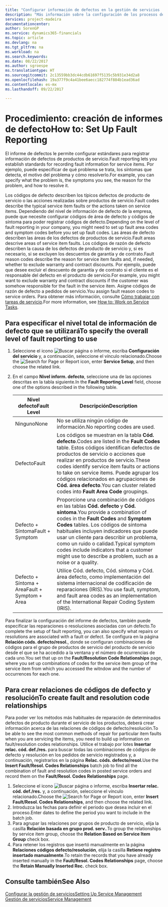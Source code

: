 ```yaml
---
title: "Configurar información de defectos en la gestión de servicios | Documentos de Microsoft"
description: "Más información sobre la configuración de los procesos de creación de informes de defecto."
services: project-madeira
documentationcenter: 
author: SorenGP
ms.service: dynamics365-financials
ms.topic: article
ms.devlang: na
ms.tgt_pltfrm: na
ms.workload: na
ms.search.keywords: 
ms.date: 08/22/2017
ms.author: sgroespe
ms.translationtype: HT
ms.sourcegitcommit: 2c13559bb3dc44cdb61697f5135c5b931e34d2a8
ms.openlocfilehash: 19a377f9c4a41bee6aecc182774f884b1ead36ad
ms.contentlocale: es-mx
ms.lasthandoff: 09/22/2017

---
```


# <a name="how-to-set-up-fault-reporting"></a><span data-ttu-id="fe5f3-103">Procedimiento: creación de informes de defecto</span><span class="sxs-lookup"><span data-stu-id="fe5f3-103">How to: Set Up Fault Reporting</span></span>
<span data-ttu-id="fe5f3-104">El informe de defectos le permite configurar estándares para registrar información de defectos de productos de servicio.</span><span class="sxs-lookup"><span data-stu-id="fe5f3-104">Fault reporting lets you establish standards for recording fault information for service items.</span></span> <span data-ttu-id="fe5f3-105">Por ejemplo, puede especificar de qué problema se trata, los síntomas que detecta, el motivo del problema y cómo resolverlo.</span><span class="sxs-lookup"><span data-stu-id="fe5f3-105">For example, you can specify what the problem is, the symptoms you see, the reason for the problem, and how to resolve it.</span></span>  

<span data-ttu-id="fe5f3-106">Los códigos de defecto describen los típicos defectos de producto de servicio o las acciones realizadas sobre productos de servicio.</span><span class="sxs-lookup"><span data-stu-id="fe5f3-106">Fault codes describe the typical service item faults or the actions taken on service items.</span></span> <span data-ttu-id="fe5f3-107">Dependiendo del nivel de información de defecto de la empresa, puede que necesite configurar códigos de área de defecto y códigos de síntoma para poder registrar códigos de defecto.</span><span class="sxs-lookup"><span data-stu-id="fe5f3-107">Depending on the level of fault reporting in your company, you might need to set up fault area codes and symptom codes before you set up fault codes.</span></span> <span data-ttu-id="fe5f3-108">Las áreas de defecto describen las áreas de los defectos de productos de servicio.</span><span class="sxs-lookup"><span data-stu-id="fe5f3-108">Fault areas descrive areas of service item faults.</span></span> <span data-ttu-id="fe5f3-109">Los códigos de razón de defecto describen la causa de los defectos de producto de servicio y, si es necesario, si se excluyen los descuentos de garantía y de contrato.</span><span class="sxs-lookup"><span data-stu-id="fe5f3-109">Fault reason codes describe the reason for service item faults and, if needed, whether to exclude warranty and contract discounts.</span></span> <span data-ttu-id="fe5f3-110">Por ejemplo, puede que desee excluir el descuento de garantía y de contrato si el cliente es el responsable del defecto en el producto de servicio.</span><span class="sxs-lookup"><span data-stu-id="fe5f3-110">For example, you might want to exclude warranty and contract discounts if the customer was somehow responsible for the fault in the service item.</span></span> <span data-ttu-id="fe5f3-111">Asigne códigos de razón de defecto a pedidos de servicio.</span><span class="sxs-lookup"><span data-stu-id="fe5f3-111">You assign fault reason codes to service orders.</span></span> <span data-ttu-id="fe5f3-112">Para obtener más información, consulte [Cómo trabajar con tareas de servicio](service-how-to-work-on-service-tasks.md).</span><span class="sxs-lookup"><span data-stu-id="fe5f3-112">For more information, see [How to: Work on Service Tasks](service-how-to-work-on-service-tasks.md).</span></span>  

## <a name="to-specify-the-overall-level-of-fault-reporting-to-use"></a><span data-ttu-id="fe5f3-113">Para especificar el nivel total de información de defecto que se utilizará</span><span class="sxs-lookup"><span data-stu-id="fe5f3-113">To specify the overall level of fault reporting to use</span></span>
1. <span data-ttu-id="fe5f3-114">Seleccione el icono ![Buscar página o informe](media/ui-search/search_small.png "icono Buscar página o informe"), escriba **Configuración del servicio** y, a continuación, seleccione el vínculo relacionado.</span><span class="sxs-lookup"><span data-stu-id="fe5f3-114">Choose the ![Search for Page or Report](media/ui-search/search_small.png "Search for Page or Report icon") icon, enter **Service Setup**, and then choose the related link.</span></span> 
2. <span data-ttu-id="fe5f3-115">En el campo **Nivel inform. defecto**, seleccione una de las opciones descritas en la tabla siguiente.</span><span class="sxs-lookup"><span data-stu-id="fe5f3-115">In the **Fault Reporting Level** field, choose one of the options described in the following table.</span></span>  
  
    |<span data-ttu-id="fe5f3-116">**Nivel defecto**</span><span class="sxs-lookup"><span data-stu-id="fe5f3-116">**Fault Level**</span></span>|<span data-ttu-id="fe5f3-117">**Descripción**</span><span class="sxs-lookup"><span data-stu-id="fe5f3-117">**Description**</span></span>|  
    |------------|-------------|  
    |<span data-ttu-id="fe5f3-118">Ninguno</span><span class="sxs-lookup"><span data-stu-id="fe5f3-118">None</span></span> | <span data-ttu-id="fe5f3-119">No se utiliza ningún código de información.</span><span class="sxs-lookup"><span data-stu-id="fe5f3-119">No reporting codes are used.</span></span>|  
    |<span data-ttu-id="fe5f3-120">Defecto</span><span class="sxs-lookup"><span data-stu-id="fe5f3-120">Fault</span></span> | <span data-ttu-id="fe5f3-121">Los códigos se muestran en la tabla **Cód. defecto**.</span><span class="sxs-lookup"><span data-stu-id="fe5f3-121">Codes are listed in the **Fault Codes** table.</span></span> <span data-ttu-id="fe5f3-122">Estos códigos identifican defectos de productos de servicio o acciones que realizar en productos de servicio.</span><span class="sxs-lookup"><span data-stu-id="fe5f3-122">These codes identify service item faults or actions to take on service items.</span></span> <span data-ttu-id="fe5f3-123">Puede agrupar los códigos relacionados en agrupaciones de **Cód. área defecto**.</span><span class="sxs-lookup"><span data-stu-id="fe5f3-123">You can cluster related codes into **Fault Area Code** groupings.</span></span>|  
    |<span data-ttu-id="fe5f3-124">Defecto + Síntoma</span><span class="sxs-lookup"><span data-stu-id="fe5f3-124">Fault + Symptom</span></span> | <span data-ttu-id="fe5f3-125">Proporcione una combinación de códigos en las tablas **Cód. defecto** y **Cód. síntoma**.</span><span class="sxs-lookup"><span data-stu-id="fe5f3-125">You provide a combination of codes in the **Fault Codes** and **Symptom Codes** tables.</span></span> <span data-ttu-id="fe5f3-126">Los códigos de síntoma habituales incluyen indicadores que puede usar un cliente para describir un problema, como un ruido o calidad.</span><span class="sxs-lookup"><span data-stu-id="fe5f3-126">Typical symptom codes include indicators that a customer might use to describe a problem, such as a noise or a quality.</span></span>|  
    |<span data-ttu-id="fe5f3-127">Defecto + Síntoma + Area</span><span class="sxs-lookup"><span data-stu-id="fe5f3-127">Fault + Symptom + Area</span></span> | <span data-ttu-id="fe5f3-128">Utilice Cód. defecto, Cód. síntoma y Cód. área defecto, como implementación del sistema internacional de codificación de reparaciones (IRIS).</span><span class="sxs-lookup"><span data-stu-id="fe5f3-128">You use fault, symptom, and fault area codes as an implementation of the International Repair Coding System (IRIS).</span></span>|  
  
<span data-ttu-id="fe5f3-129">Para finalizar la configuración del informe de defectos, también puede especificar las reparaciones o resoluciones asociadas con un defecto.</span><span class="sxs-lookup"><span data-stu-id="fe5f3-129">To complete the setup of fault reporting, you can also specify what repairs or resolutions are associated with a fault or defect.</span></span> <span data-ttu-id="fe5f3-130">Se configura en la página **Relación códs. defecto/resol.**, donde se configuran combinaciones de códigos para el grupo de productos de servicio del producto de servicio desde el que se ha accedido a la ventana y el número de ocurrencias de cada uno.</span><span class="sxs-lookup"><span data-stu-id="fe5f3-130">You set that up on the **Fault/Resolution Code Relationships** page, where you set up combinations of codes for the service item group of the service item from which you accessed the witndow and the number of occurrences for each one.</span></span>

## <a name="to-create-fault-and-resolution-code-relationships"></a><span data-ttu-id="fe5f3-131">Para crear relaciones de códigos de defecto y resolución</span><span class="sxs-lookup"><span data-stu-id="fe5f3-131">To create fault and resolution code relationships</span></span>
<!--this needs to go in a working with topic-->
<span data-ttu-id="fe5f3-132">Para poder ver los métodos más habituales de reparación de determinados defectos de producto durante el servicio de los productos, deberá crear información acerca de las relaciones de códigos de defecto/resolución.</span><span class="sxs-lookup"><span data-stu-id="fe5f3-132">To be able to see the most common methods of repair for particular item faults when you are servicing the items, you need to build up information on fault/resolution codes relationships.</span></span> <span data-ttu-id="fe5f3-133">Utilice el trabajo por lotes **Insertar relac. cód. def./res.** para buscar todas las combinaciones de códigos de defecto y resolución en los pedidos de servicio registrados y, a continuación, registrarlos en la página **Relac. códs. defecto/resol.**</span><span class="sxs-lookup"><span data-stu-id="fe5f3-133">Use the **Insert Fault/Resol. Codes Relationships** batch job to find all the combination of fault and resolution codes in posted service orders and record them on the **Fault/Resol. Codes Relationships** page.</span></span> 
  
1. <span data-ttu-id="fe5f3-134">Seleccione el icono ![Buscar página o informe](media/ui-search/search_small.png "icono Buscar página o informe"), escriba **Insertar relac. cód. def./res.** y, a continuación, seleccione el vínculo relacionado.</span><span class="sxs-lookup"><span data-stu-id="fe5f3-134">Choose the ![Search for Page or Report](media/ui-search/search_small.png "Search for Page or Report icon") icon, enter **Insert Fault/Resol. Codes Relationships**, and then choose the related link.</span></span>  
2. <span data-ttu-id="fe5f3-135">Introduzca las fechas para definir el periodo que desea incluir en el proceso.</span><span class="sxs-lookup"><span data-stu-id="fe5f3-135">Enter dates to define the period you want to include in the batch job.</span></span>  
3. <span data-ttu-id="fe5f3-136">Para agrupar las relaciones por grupos de producto de servicio, elija la casilla **Relación basada en grupo prod. serv.**.</span><span class="sxs-lookup"><span data-stu-id="fe5f3-136">To group the relationships by service item group, choose the **Relation Based on Service Item Group** check box.</span></span>  
4. <span data-ttu-id="fe5f3-137">Para retener los registros que insertó manualmente en la página **Relaciones códigos defecto/resolución**, elija la casilla **Retiene registro insertado manualmente**.</span><span class="sxs-lookup"><span data-stu-id="fe5f3-137">To retain the records that you have already inserted manually in the **Fault/Resol. Codes Relationships** page, choose the **Retain Manually Inserted Rec.** check box.</span></span>  

## <a name="see-also"></a><span data-ttu-id="fe5f3-138">Consulte también</span><span class="sxs-lookup"><span data-stu-id="fe5f3-138">See Also</span></span>
[<span data-ttu-id="fe5f3-139">Configurar la gestión de servicios</span><span class="sxs-lookup"><span data-stu-id="fe5f3-139">Setting Up Service Management</span></span>](service-setup-service.md)  
[<span data-ttu-id="fe5f3-140">Gestión de servicios</span><span class="sxs-lookup"><span data-stu-id="fe5f3-140">Service Management</span></span>](service-service.md)  

